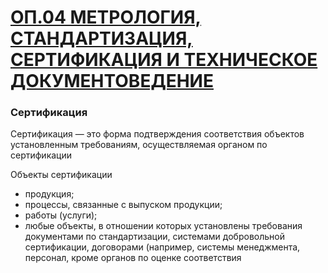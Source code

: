 # [ОП.04 МЕТРОЛОГИЯ, СТАНДАРТИЗАЦИЯ, СЕРТИФИКАЦИЯ И ТЕХНИЧЕСКОЕ ДОКУМЕНТОВЕДЕНИЕ](README.md#учебный-модуль-3)

### Сертификация 

Сертификация —  это форма подтверждения соответствия объектов установленным требованиям, осуществляемая органом по сертификации 

Объекты сертификации

- продукция;
- процессы, связанные с выпуском продукции;
- работы (услуги);
- любые объекты, в отношении которых установлены требования документами по стандартизации, системами добровольной сертификации, договорами (например, системы менеджмента, персонал, кроме органов по оценке соответствия


